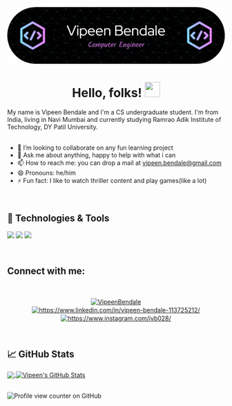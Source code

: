 
<div align="center"> <img src=./github-header-imagese.png> </div>

<h1 align="center"> Hello, folks!  <img src="https://media.giphy.com/media/hvRJCLFzcasrR4ia7z/giphy.gif" width="35px" height="35px" /></h1> 

My name is Vipeen Bendale and I'm a CS undergraduate student. I'm from India, living in Navi Mumbai and currently studying Ramrao Adik Institute of Technology, DY Patil University.
<br>
<br>
<!--
**vipeenb/vipeenb** is a ✨ _special_ ✨ repository because its `README.md` (this file) appears on your GitHub profile.

Here are some ideas to get you started:

- 🔭 I’m currently working on ...
- 🌱 I’m currently learning ...
- 🤔 I’m looking for help with ...
-->
- 👯 I’m looking to collaborate on any fun learning project
- 💬 Ask me about anything, happy to help with what i can
- 📫 How to reach me: you can drop a mail at vipeen.bendale@gmail.com
- 😄 Pronouns: he/him
- ⚡ Fun fact: I like to watch thriller content and play games(like a lot)
<br>


## 🔧 Technologies & Tools
![](https://img.shields.io/badge/Code-Python-informational?style=flat&logo=python&logoColor=white&color=2bbc8a)
![](https://img.shields.io/badge/Code-C#-informational?style=flat&logo=C#&logoColor=white&color=2bbc8a)
![](https://img.shields.io/badge/Tools-MySQL-informational?style=flat&logo=postgresql&logoColor=white&color=2bbc8a)

<br>

## **Connect with me:**

<br />
<p align="center">
<!-- <a href="https://dev.to/narottam04" target="blank"><img align="center" src="https://cdn.jsdelivr.net/npm/simple-icons@3.0.1/icons/dev-dot-to.svg" alt="narottam04" height="30" width="40" style = "padding : 0 1rem"/></a> -->
<a href="https://twitter.com/VipeenBendale" target="blank"><img align="center" src="https://raw.githubusercontent.com/rahuldkjain/github-profile-readme-generator/master/src/images/icons/Social/twitter.svg" alt="VipeenBendale" height="30" width="40" style = "padding : 0 1rem"/></a>
<a href="https://www.linkedin.com/in/vipeen-bendale-113725212/" target="blank"><img align="center" src="https://raw.githubusercontent.com/rahuldkjain/github-profile-readme-generator/master/src/images/icons/Social/linked-in-alt.svg" alt="https://www.linkedin.com/in/vipeen-bendale-113725212/" height="30" width="40" style = "padding : 0 1rem" /></a>
<a href="https://www.instagram.com/ivb028/" target="blank"><img align="center" src="https://raw.githubusercontent.com/rahuldkjain/github-profile-readme-generator/master/src/images/icons/Social/instagram.svg" alt="https://www.instagram.com/ivb028/" height="30" width="40"style = "padding : 0 1rem" /></a>
</p>

<br>

## &#x1f4c8; GitHub Stats

<a href="https://github.com/vipeenb/vipeenb">
  <img align="center" src="https://github-readme-stats.vercel.app/api/top-langs/?username=vipeenb&theme=github_dark&show_icons=true" />
</a>
<a href="https://github.com/vipeenb/vipeenb">
  <img align="center" src="https://github-readme-stats.vercel.app/api?username=vipeenb&theme=github_dark&show_icons=true" alt="Vipeen's GitHub Stats" />
</a>
<br>
<br>

![Profile view counter on GitHub](https://komarev.com/ghpvc/?username=vipeenb)

